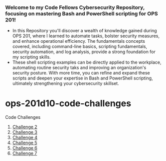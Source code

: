 ### Welcome to my Code Fellows Cybersecurity Repository, focusing on mastering Bash and PowerShell scripting for OPS 201!

- In this Repository you'll discover a wealth of knowledge gained during OPS 201, where I learned to automate tasks, bolster security measures, and enhance operational efficiency. The fundamentals concepts covered, including command-line basics, scripting fundamentals, security automation, and log analysis, provide a strong foundation for my scripting skills.
- These shell scripting examples can be directly applied to the workplace, automating routine security taks and improving an organization's security posture. With more time, you can refine and expand these scripts and deepen your expertise in Bash and PowerShell scripting, ultimately strengthening your cybersecurity skillset.

# ops-201d10-code-challenges
Code Challenges
1. [Challenge 2](index/201_2_my_first_bash_script.sh)
2. [Challenge 3](index/201_3_functions.sh)
3. [Challenge 4](index/201_4_arrays.sh)
4. [Challenge 5](index/201_5_loops.sh)
5. [Challenge 6](index/201_6_conditionals.sh)
6. [Challenge 7](index/201_7_system_information.sh)

